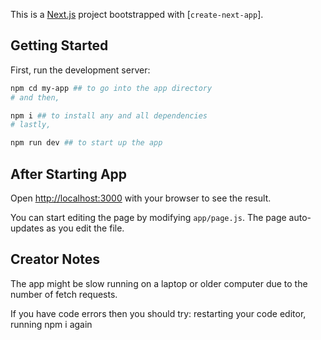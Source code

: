 This is a [Next.js](https://nextjs.org) project bootstrapped with [`create-next-app`].

## Getting Started

First, run the development server:

```bash
npm cd my-app ## to go into the app directory
# and then,

npm i ## to install any and all dependencies 
# lastly,

npm run dev ## to start up the app
```


## After Starting App

Open [http://localhost:3000](http://localhost:3000) with your browser to see the result.

You can start editing the page by modifying `app/page.js`. The page auto-updates as you edit the file.


## Creator Notes

The app might be slow running on a laptop or older computer due to the number of fetch requests.

If you have code errors then you should try: restarting your code editor, running npm i again
